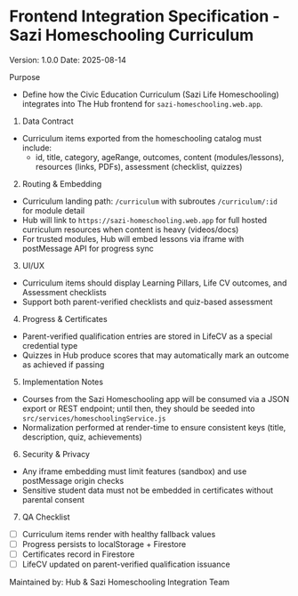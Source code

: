 # Frontend Integration Specification - Sazi Homeschooling Curriculum

Version: 1.0.0
Date: 2025-08-14

Purpose
- Define how the Civic Education Curriculum (Sazi Life Homeschooling) integrates into The Hub frontend for `sazi-homeschooling.web.app`.

1. Data Contract
- Curriculum items exported from the homeschooling catalog must include:
  - id, title, category, ageRange, outcomes, content (modules/lessons), resources (links, PDFs), assessment (checklist, quizzes)

2. Routing & Embedding
- Curriculum landing path: `/curriculum` with subroutes `/curriculum/:id` for module detail
- Hub will link to `https://sazi-homeschooling.web.app` for full hosted curriculum resources when content is heavy (videos/docs)
- For trusted modules, Hub will embed lessons via iframe with postMessage API for progress sync

3. UI/UX
- Curriculum items should display Learning Pillars, Life CV outcomes, and Assessment checklists
- Support both parent-verified checklists and quiz-based assessment

4. Progress & Certificates
- Parent-verified qualification entries are stored in LifeCV as a special credential type
- Quizzes in Hub produce scores that may automatically mark an outcome as achieved if passing

5. Implementation Notes
- Courses from the Sazi Homeschooling app will be consumed via a JSON export or REST endpoint; until then, they should be seeded into `src/services/homeschoolingService.js`
- Normalization performed at render-time to ensure consistent keys (title, description, quiz, achievements)

6. Security & Privacy
- Any iframe embedding must limit features (sandbox) and use postMessage origin checks
- Sensitive student data must not be embedded in certificates without parental consent

7. QA Checklist
- [ ] Curriculum items render with healthy fallback values
- [ ] Progress persists to localStorage + Firestore
- [ ] Certificates record in Firestore
- [ ] LifeCV updated on parent-verified qualification issuance

Maintained by: Hub & Sazi Homeschooling Integration Team
